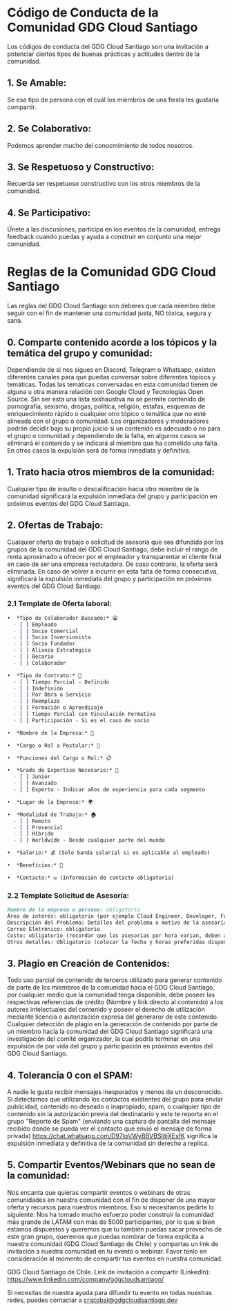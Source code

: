 # Código de Conducta de la Comunidad GDG Cloud Santiago

Los códigos de conducta del GDG Cloud Santiago son una invitación a potenciar ciertos tipos de buenas prácticas y actitudes dentro de la comunidad.

## 1. Se Amable:

Se ese tipo de persona con el cuál los miembros de una fiesta les gustaría compartir.

## 2. Se Colaborativo:

Podemos aprender mucho del conocmimiento de todos nosotros.

## 3. Se Respetuoso y Constructivo:

Recuerda ser respetuoso constructivo con los otros miembros de la comunidad.

## 4. Se Participativo:

Únete a las discusiones, participa en los eventos de la comunidad, entrega feedback cuando puedas y ayuda a construir en conjunto una mejor comunidad.

# Reglas de la Comunidad GDG Cloud Santiago

Las reglas del GDG Cloud Santiago son deberes que cada miembro debe seguir con el fin de mantener una comunidad justa, NO tóxica, segura y sana.

## 0. Comparte contenido acorde a los tópicos y la temática del grupo y comunidad:
Dependiendo de si nos sigues en Discord, Telegram o Whatsapp, existen diferentes canales para que puedas conversar sobre diferentes tópicos y temáticas.
Todas las temáticas conversadas en esta comunidad tienen de alguna u otra manera relación con Google Cloud y Tecnologías Open Source.
Sin ser esta una lista exshaustiva no se permite contenido de pornografía, sexismo, drogas, política, religión, estafas, esquemas de enriquecimiento rápido o cualquier otro tópico o temática que no esté alineada con el grupo o comunidad.
Los organizadores y moderadores podrán decidir bajo su propio juicio si un contenido es adecuado o no para el grupo o comunidad y dependiendo de la falta, en algunos casos se eliminará el contenido y se indicará al miembro que ha cometido una falta. En otros casos la expulsión será de forma inmediata y definitiva.

## 1. Trato hacia otros miembros de la comunidad:

Cualquier tipo de insulto o descalificación hacia otro miembro de la comunidad significará la expulsión inmediata del grupo y participación en próximos eventos del GDG Cloud Santiago.

## 2. Ofertas de Trabajo:

Cualquier oferta de trabajo  o solicitud de asesoría que sea difundida por los grupos de la comunidad del GDG Cloud Santiago, debe incluir el rango de renta aproximado a ofrecer por el empleador y transparentar el cliente final en caso de ser una empresa reclutadora. De caso contrario, la oferta será eliminada. En caso de volver a incurrir en esta falta de forma consecutiva, significará la expulsión inmediata del grupo y participación en próximos eventos del GDG Cloud Santiago. 

### 2.1 Template de Oferta laboral:

```markdown 
•⁠  ⁠*Tipo de Colaborador Buscado:* 😀
  - [ ] Empleado
  - [ ] Socio Comercial
  - [ ] Socio Inversionista
  - [ ] Socio Fundador
  - [ ] Alianza Estratégica
  - [ ] Becario
  - [ ] Colaborador

•⁠  ⁠*Tipo de Contrato:* 📅
  - [ ] Tiempo Parcial - Definido
  - [ ] Indefinido
  - [ ] Por Obra o Servicio
  - [ ] Reemplazo
  - [ ] Formación o Aprendizaje
  - [ ] Tiempo Parcial con Vinculación Formativa
  - [ ] Participación - Si es el caso de socio

•⁠  ⁠*Nombre de la Empresa:* 🏢

•⁠  ⁠*Cargo o Rol a Postular:* 👤

•⁠  ⁠*Funciones del Cargo o Rol:* 📋

•⁠  ⁠*Grado de Expertise Necesario:* 🌱
  - [ ] Junior
  - [ ] Avanzado
  - [ ] Experto - Indicar años de experiencia para cada segmento

•⁠  ⁠*Lugar de la Empresa:* 🌍

•⁠  ⁠*Modalidad de Trabajo:* 🏠
  - [ ] Remoto
  - [ ] Presencial
  - [ ] Híbrido
  - [ ] Worldwide - Desde cualquier parte del mundo

•⁠  ⁠*Salario:* 💰 (Solo banda salarial si es aplicable al empleado)

•⁠  ⁠*Beneficios:* 🎁

•⁠  ⁠*Contacto:* ✉️ (Información de contacto obligatoria)
```

### 2.2 Template Solicitud de Asesoría:

```markdown
Nombre de la empresa o persona: obligatorio
Área de interés: obligatorio (por ejemplo Cloud Engineer, Developer, Frontend etc)
Descripción del Problema: Detalles del problema o motivo de la asesoría.
Correo Eletrónico: obligatorio
Costo: obligatorio (recordar que las asesorías por hora varian, deben aportar una base 20$/hour)
Otros detalles: Obligatorio (colocar la fecha y horas preferidas disponibles, otros detalles que quieran compartir.)
```

## 3. Plagio en Creación de Contenidos:

Todo uso parcial de contenido de terceros utilizado para generar contenido de parte de los miembros de la comunidad hacia el GDG Cloud Santiago, por cualquier medio que la comunidad tenga disponible, debe poseer las respectivas referencias de crédito (Nombre y link directo al contenido) a los autores intelectuales del contenido y poseer el derecho de utilización mediante licencia o autorización expresa del generaror de este contenido.
Cualquier detección de plagio en la generación de contenido por parte de un miembro hacia la comunidad del GDG Cloud Santiago significará una investigación del comíté organizador, la cual podría terminar en una expulsión de por vida del grupo y participación en próximos eventos del GDG Cloud Santiago.

## 4. Tolerancia 0 con el SPAM:

A nadie le gusta recibir mensajes inesperados y menos de un desconocido. Si detectamos que utilizando los contactos existentes del grupo para envíar publicidad, contenido no deseado o inapropiado, spam, o cualquier tipo de contenido sin la autorización previa del destinatario y este te reporta en el grupo "Reporte de Spam" (enviando una captura de pantalla del mensaje recibido donde se pueda ver el contacto que envió el mensaje de forma privada) https://chat.whatsapp.com/D97lqVWyBBVBSlitjXEsfK significa la expulsión inmediata y definitiva de la comunidad sin derecho a replica.

## 5. Compartir Eventos/Webinars que no sean de la comunidad:

Nos encanta que quieras compartir eventos o webinars de otras comunidades en nuestra comunidad con el fin de disponer de una mayor oferta y recursos para nuestros miembros.
Eso si necesitamos pedirte lo siguiente:
Nos ha tomado mucho esfuerzo poder construir la comunidad más grande de LATAM con más de 5000 participantes, por lo que si bien estamos dispuestos y queremos que tu también puedas sacar provecho de este gran grupo, queremos que puedas nombrar de forma explícita a nuestra comunidad (GDG Cloud Santiago de Chile) y compartas un link de invitación a nuestra comunidad en tu evento o webinar. Favor tenlo en consideración al momento de compartir tus eventos en nuestra comunidad.

GDG Cloud Santiago de Chile.
Link de invitación a compartir (LinkedIn): https://www.linkedin.com/company/gdgcloudsantiago/

Si necesitas de nuestra ayuda para difundir tu evento en todas nuestras redes, puedes contactar a cristobal@gdgcloudsantiago.dev
